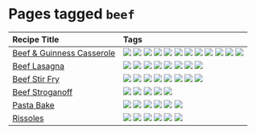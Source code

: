 # Pages tagged `beef`

|Recipe Title|Tags
|:---|:---|
|[Beef & Guinness Casserole](../recipes/beefandguinnesscasserole.md)|[![](https://img.shields.io/badge/tag-amazing-3faa68)](../tags/amazing.md) [![](https://img.shields.io/badge/tag-baked-c5d714)](../tags/baked.md) [![](https://img.shields.io/badge/tag-beef-93e32e)](../tags/beef.md) [![](https://img.shields.io/badge/tag-casserole-c5a27b)](../tags/casserole.md) [![](https://img.shields.io/badge/tag-dinner-945e60)](../tags/dinner.md) [![](https://img.shields.io/badge/tag-guinness-5f1085)](../tags/guinness.md) [![](https://img.shields.io/badge/tag-irish-f3232d)](../tags/irish.md) [![](https://img.shields.io/badge/tag-large_quantity-424c13)](../tags/large_quantity.md) [![](https://img.shields.io/badge/tag-long_cook_time-29c88d)](../tags/long_cook_time.md) [![](https://img.shields.io/badge/tag-long_prep_time-786ed6)](../tags/long_prep_time.md) [![](https://img.shields.io/badge/tag-messy-8ce6fc)](../tags/messy.md) [![](https://img.shields.io/badge/tag-tricky-b62aa6)](../tags/tricky.md)|
|[Beef Lasagna](../recipes/beeflasagna.md)|[![](https://img.shields.io/badge/tag-baked-c5d714)](../tags/baked.md) [![](https://img.shields.io/badge/tag-beef-93e32e)](../tags/beef.md) [![](https://img.shields.io/badge/tag-dairy-4b9e32)](../tags/dairy.md) [![](https://img.shields.io/badge/tag-dinner-945e60)](../tags/dinner.md) [![](https://img.shields.io/badge/tag-easy-72fcc)](../tags/easy.md) [![](https://img.shields.io/badge/tag-italian-3bf9ab)](../tags/italian.md) [![](https://img.shields.io/badge/tag-pasta-617c8)](../tags/pasta.md) [![](https://img.shields.io/badge/tag-stovetop-9bf4b7)](../tags/stovetop.md)|
|[Beef Stir Fry](../recipes/beefstirfry.md)|[![](https://img.shields.io/badge/tag-asian-8a3b70)](../tags/asian.md) [![](https://img.shields.io/badge/tag-beef-93e32e)](../tags/beef.md) [![](https://img.shields.io/badge/tag-dinner-945e60)](../tags/dinner.md) [![](https://img.shields.io/badge/tag-healthy-7ca620)](../tags/healthy.md) [![](https://img.shields.io/badge/tag-lunch-be57aa)](../tags/lunch.md) [![](https://img.shields.io/badge/tag-pasta-617c8)](../tags/pasta.md) [![](https://img.shields.io/badge/tag-stovetop-9bf4b7)](../tags/stovetop.md) [![](https://img.shields.io/badge/tag-versatile-da1f33)](../tags/versatile.md)|
|[Beef Stroganoff](../recipes/beefstroganoff.md)|[![](https://img.shields.io/badge/tag-beef-93e32e)](../tags/beef.md) [![](https://img.shields.io/badge/tag-dairy-4b9e32)](../tags/dairy.md) [![](https://img.shields.io/badge/tag-dinner-945e60)](../tags/dinner.md) [![](https://img.shields.io/badge/tag-russian-4a7017)](../tags/russian.md) [![](https://img.shields.io/badge/tag-stovetop-9bf4b7)](../tags/stovetop.md)|
|[Pasta Bake](../recipes/pastabake.md)|[![](https://img.shields.io/badge/tag-baked-c5d714)](../tags/baked.md) [![](https://img.shields.io/badge/tag-beef-93e32e)](../tags/beef.md) [![](https://img.shields.io/badge/tag-cheesey-603dc8)](../tags/cheesey.md) [![](https://img.shields.io/badge/tag-dairy-4b9e32)](../tags/dairy.md) [![](https://img.shields.io/badge/tag-pasta-617c8)](../tags/pasta.md) [![](https://img.shields.io/badge/tag-sides-12b63)](../tags/sides.md)|
|[Rissoles](../recipes/rissoles.md)|[![](https://img.shields.io/badge/tag-aussie-25d3f)](../tags/aussie.md) [![](https://img.shields.io/badge/tag-beef-93e32e)](../tags/beef.md) [![](https://img.shields.io/badge/tag-dinner-945e60)](../tags/dinner.md) [![](https://img.shields.io/badge/tag-easy-72fcc)](../tags/easy.md) [![](https://img.shields.io/badge/tag-family-f05668)](../tags/family.md) [![](https://img.shields.io/badge/tag-fried-379a95)](../tags/fried.md)|